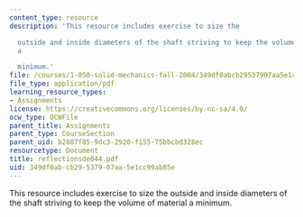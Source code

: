 ```yaml
---
content_type: resource
description: 'This resource includes exercise to size the

  outside and inside diameters of the shaft striving to keep the volume of material
  a

  minimum.'
file: /courses/1-050-solid-mechanics-fall-2004/349df0abcb29537907aa5e1cc99ab85e_reflectionsde044.pdf
file_type: application/pdf
learning_resource_types:
- Assignments
license: https://creativecommons.org/licenses/by-nc-sa/4.0/
ocw_type: OCWFile
parent_title: Assignments
parent_type: CourseSection
parent_uid: b2807f85-9dc3-2920-f155-75bbcbd328ec
resourcetype: Document
title: reflectionsde044.pdf
uid: 349df0ab-cb29-5379-07aa-5e1cc99ab85e
---
```

This resource includes exercise to size the
outside and inside diameters of the shaft striving to keep the volume of material a
minimum.